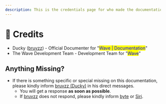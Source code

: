 ```yaml
---
description: This is the credentials page for who made the documentation.
---
```


# 📃 Credits

* Ducky ([bruvzz](https://discord.com/users/1367846972358135890)) - Official Documenter for "<mark style="color:blue;">Wave | Documentation</mark>"
* The Wave Development Team - Development Team for "<mark style="color:blue;">Wave</mark>"

## Anything Missing?

* If there is something specific or special missing on this documentation, please kindly inform [bruvzz (Ducky)](https://discord.com/users/1367846972358135890) in his direct messages.
  * You will get a response **as soon as possible**.
  * If [bruvzz](https://discord.com/users/731312800676315146) does not respond, please kindly inform [byte](https://discord.com/users/1329034085531652127) or [Siri](https://discord.com/users/1374211875327180832).
